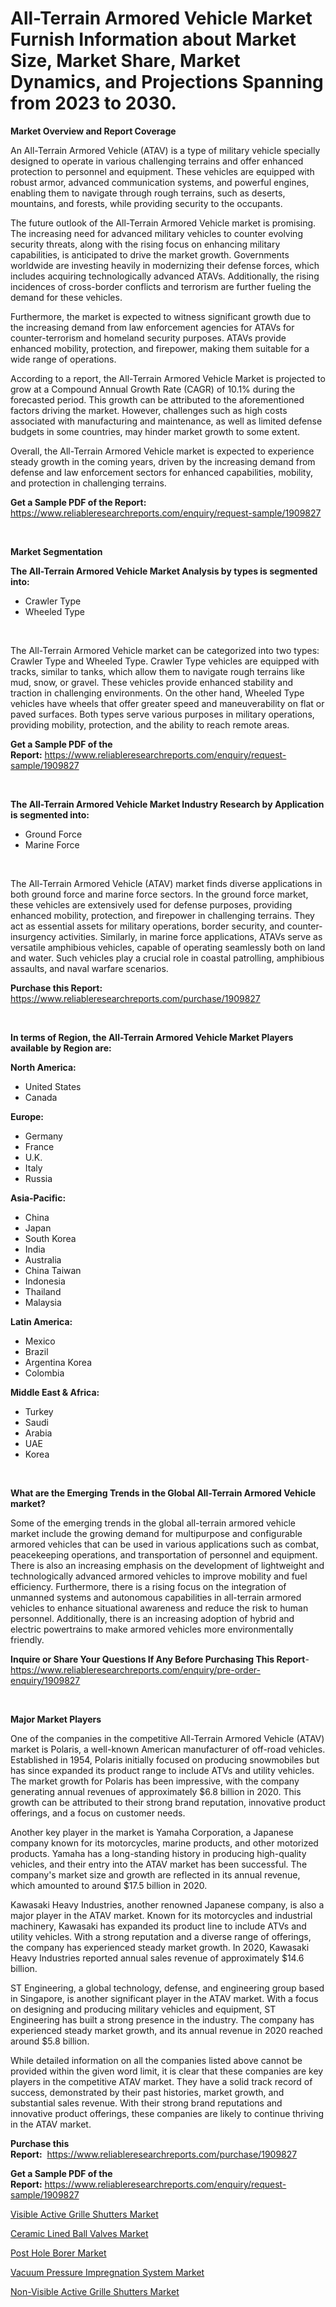 <p><h1>All-Terrain Armored Vehicle Market Furnish Information about Market Size, Market Share, Market Dynamics, and Projections Spanning from 2023 to 2030.</h1></p><p><strong>Market Overview and Report Coverage</strong></p>
<p><p>An All-Terrain Armored Vehicle (ATAV) is a type of military vehicle specially designed to operate in various challenging terrains and offer enhanced protection to personnel and equipment. These vehicles are equipped with robust armor, advanced communication systems, and powerful engines, enabling them to navigate through rough terrains, such as deserts, mountains, and forests, while providing security to the occupants.</p><p>The future outlook of the All-Terrain Armored Vehicle market is promising. The increasing need for advanced military vehicles to counter evolving security threats, along with the rising focus on enhancing military capabilities, is anticipated to drive the market growth. Governments worldwide are investing heavily in modernizing their defense forces, which includes acquiring technologically advanced ATAVs. Additionally, the rising incidences of cross-border conflicts and terrorism are further fueling the demand for these vehicles.</p><p>Furthermore, the market is expected to witness significant growth due to the increasing demand from law enforcement agencies for ATAVs for counter-terrorism and homeland security purposes. ATAVs provide enhanced mobility, protection, and firepower, making them suitable for a wide range of operations.</p><p>According to a report, the All-Terrain Armored Vehicle Market is projected to grow at a Compound Annual Growth Rate (CAGR) of 10.1% during the forecasted period. This growth can be attributed to the aforementioned factors driving the market. However, challenges such as high costs associated with manufacturing and maintenance, as well as limited defense budgets in some countries, may hinder market growth to some extent.</p><p>Overall, the All-Terrain Armored Vehicle market is expected to experience steady growth in the coming years, driven by the increasing demand from defense and law enforcement sectors for enhanced capabilities, mobility, and protection in challenging terrains.</p></p>
<p><strong>Get a Sample PDF of the Report:</strong> <a href="https://www.reliableresearchreports.com/enquiry/request-sample/1909827">https://www.reliableresearchreports.com/enquiry/request-sample/1909827</a></p>
<p>&nbsp;</p>
<p><strong>Market Segmentation</strong></p>
<p><strong>The All-Terrain Armored Vehicle Market Analysis by types is segmented into:</strong></p>
<p><ul><li>Crawler Type</li><li>Wheeled Type</li></ul></p>
<p>&nbsp;</p>
<p><p>The All-Terrain Armored Vehicle market can be categorized into two types: Crawler Type and Wheeled Type. Crawler Type vehicles are equipped with tracks, similar to tanks, which allow them to navigate rough terrains like mud, snow, or gravel. These vehicles provide enhanced stability and traction in challenging environments. On the other hand, Wheeled Type vehicles have wheels that offer greater speed and maneuverability on flat or paved surfaces. Both types serve various purposes in military operations, providing mobility, protection, and the ability to reach remote areas.</p></p>
<p><strong>Get a Sample PDF of the Report:</strong>&nbsp;<a href="https://www.reliableresearchreports.com/enquiry/request-sample/1909827">https://www.reliableresearchreports.com/enquiry/request-sample/1909827</a></p>
<p>&nbsp;</p>
<p><strong>The All-Terrain Armored Vehicle Market Industry Research by Application is segmented into:</strong></p>
<p><ul><li>Ground Force</li><li>Marine Force</li></ul></p>
<p>&nbsp;</p>
<p><p>The All-Terrain Armored Vehicle (ATAV) market finds diverse applications in both ground force and marine force sectors. In the ground force market, these vehicles are extensively used for defense purposes, providing enhanced mobility, protection, and firepower in challenging terrains. They act as essential assets for military operations, border security, and counter-insurgency activities. Similarly, in marine force applications, ATAVs serve as versatile amphibious vehicles, capable of operating seamlessly both on land and water. Such vehicles play a crucial role in coastal patrolling, amphibious assaults, and naval warfare scenarios.</p></p>
<p><strong>Purchase this Report:</strong>&nbsp; <a href="https://www.reliableresearchreports.com/purchase/1909827">https://www.reliableresearchreports.com/purchase/1909827</a></p>
<p>&nbsp;</p>
<p><strong>In terms of Region, the All-Terrain Armored Vehicle Market Players available by Region are:</strong></p>
<p>
    <p> <strong> North America: </strong>
        <ul>
            <li>United States</li>
            <li>Canada</li>
        </ul>
        </p> 
    <p> <strong> Europe: </strong>
        <ul>
            <li>Germany</li>
            <li>France</li>
            <li>U.K.</li>
            <li>Italy</li>
            <li>Russia</li>
        </ul>
        </p> 
    <p> <strong> Asia-Pacific: </strong>
        <ul>
            <li>China</li>
            <li>Japan</li>
            <li>South Korea</li>
            <li>India</li>
            <li>Australia</li>
            <li>China Taiwan</li>
            <li>Indonesia</li>
            <li>Thailand</li>
            <li>Malaysia</li>
        </ul>
        </p> 
    <p> <strong> Latin America: </strong>
        <ul>
            <li>Mexico</li>
            <li>Brazil</li>
            <li>Argentina Korea</li>
            <li>Colombia</li>
        </ul>
        </p> 
    <p> <strong> Middle East & Africa: </strong>
        <ul>
            <li>Turkey</li>
            <li>Saudi</li>
            <li>Arabia</li>
            <li>UAE</li>
            <li>Korea</li>
        </ul>
    </p>
    </p>
<p>&nbsp;</p>
<p><strong>What are the Emerging Trends in the Global All-Terrain Armored Vehicle market?</strong></p>
<p><p>Some of the emerging trends in the global all-terrain armored vehicle market include the growing demand for multipurpose and configurable armored vehicles that can be used in various applications such as combat, peacekeeping operations, and transportation of personnel and equipment. There is also an increasing emphasis on the development of lightweight and technologically advanced armored vehicles to improve mobility and fuel efficiency. Furthermore, there is a rising focus on the integration of unmanned systems and autonomous capabilities in all-terrain armored vehicles to enhance situational awareness and reduce the risk to human personnel. Additionally, there is an increasing adoption of hybrid and electric powertrains to make armored vehicles more environmentally friendly.</p></p>
<p><strong>Inquire or Share Your Questions If Any Before Purchasing This Report</strong>- <a href="https://www.reliableresearchreports.com/enquiry/pre-order-enquiry/1909827">https://www.reliableresearchreports.com/enquiry/pre-order-enquiry/1909827</a></p>
<p>&nbsp;</p>
<p><strong>Major Market Players</strong></p>
<p><p>One of the companies in the competitive All-Terrain Armored Vehicle (ATAV) market is Polaris, a well-known American manufacturer of off-road vehicles. Established in 1954, Polaris initially focused on producing snowmobiles but has since expanded its product range to include ATVs and utility vehicles. The market growth for Polaris has been impressive, with the company generating annual revenues of approximately $6.8 billion in 2020. This growth can be attributed to their strong brand reputation, innovative product offerings, and a focus on customer needs.</p><p>Another key player in the market is Yamaha Corporation, a Japanese company known for its motorcycles, marine products, and other motorized products. Yamaha has a long-standing history in producing high-quality vehicles, and their entry into the ATAV market has been successful. The company's market size and growth are reflected in its annual revenue, which amounted to around $17.5 billion in 2020.</p><p>Kawasaki Heavy Industries, another renowned Japanese company, is also a major player in the ATAV market. Known for its motorcycles and industrial machinery, Kawasaki has expanded its product line to include ATVs and utility vehicles. With a strong reputation and a diverse range of offerings, the company has experienced steady market growth. In 2020, Kawasaki Heavy Industries reported annual sales revenue of approximately $14.6 billion.</p><p>ST Engineering, a global technology, defense, and engineering group based in Singapore, is another significant player in the ATAV market. With a focus on designing and producing military vehicles and equipment, ST Engineering has built a strong presence in the industry. The company has experienced steady market growth, and its annual revenue in 2020 reached around $5.8 billion.</p><p>While detailed information on all the companies listed above cannot be provided within the given word limit, it is clear that these companies are key players in the competitive ATAV market. They have a solid track record of success, demonstrated by their past histories, market growth, and substantial sales revenue. With their strong brand reputations and innovative product offerings, these companies are likely to continue thriving in the ATAV market.</p></p>
<p><strong>Purchase this Report:</strong>&nbsp;&nbsp;<a href="https://www.reliableresearchreports.com/purchase/1909827">https://www.reliableresearchreports.com/purchase/1909827</a></p>
<p></p>
<p><strong>Get a Sample PDF of the Report:</strong>&nbsp;<a href="https://www.reliableresearchreports.com/enquiry/request-sample/1909827">https://www.reliableresearchreports.com/enquiry/request-sample/1909827</a></p>
<p><p><a href="https://github.com/rexevange/Market-Research-Report-List-1/blob/main/visible-active-grille-shutters-market.md">Visible Active Grille Shutters Market</a></p><p><a href="https://www.linkedin.com/pulse/ceramic-lined-ball-valves-market-size-share-global-analysis-d4fbe/">Ceramic Lined Ball Valves Market</a></p><p><a href="https://medium.com/@abdulkazi7580/decoding-post-hole-borer-market-metrics-market-share-trends-and-growth-patterns-f221e7b05ad9">Post Hole Borer Market</a></p><p><a href="https://www.linkedin.com/pulse/vacuum-pressure-impregnation-system-market-share-amp-new-isf1e/">Vacuum Pressure Impregnation System Market</a></p><p><a href="https://github.com/FassouRP/Market-Research-Report-List-1/blob/main/non-visible-active-grille-shutters-market.md">Non-Visible Active Grille Shutters Market</a></p></p>
